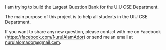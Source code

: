 I am trying to build the Largest Question Bank for the UIU CSE Department.

The main purpose of this project is to help all students in the UIU CSE Department.

If you want to share any new question, please contact with me on Facebook (https://facebook.com/NurulAlamAdor) or send me an email at nurulalomador@gmail.com.

